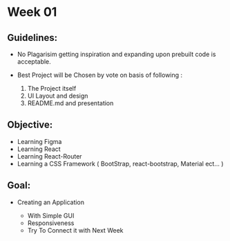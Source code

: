 # Week 01

## Guidelines:
* No Plagarisim getting inspiration and expanding upon prebuilt code is acceptable.
* Best Project will be Chosen by vote on basis of following :
 
   1. The Project itself
   3. UI Layout and design 
   4. README.md and presentation

## Objective:
* Learning Figma
* Learning React
* Learning React-Router
* Learning a CSS Framework ( BootStrap, react-bootstrap, Material ect... ) 

## Goal:
* Creating an Application

   * With Simple GUI
   * Responsiveness
   * Try To Connect it with Next Week

